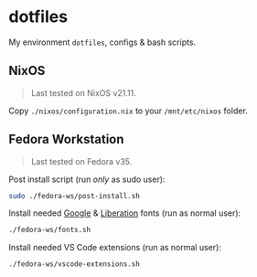# dotfiles

My environment `dotfiles`, configs & bash scripts.

## NixOS

> Last tested on NixOS v21.11.

Copy `./nixos/configuration.nix` to your `/mnt/etc/nixos` folder.

## Fedora Workstation

> Last tested on Fedora v35.

Post install script (run *only* as sudo user):

```bash
sudo ./fedora-ws/post-install.sh
```

Install needed [Google](https://github.com/google/fonts) & [Liberation](https://github.com/liberationfonts/liberation-fonts) fonts (run as normal user):

```bash
./fedora-ws/fonts.sh
```

Install needed VS Code extensions (run as normal user):

```bash
./fedora-ws/vscode-extensions.sh
```
